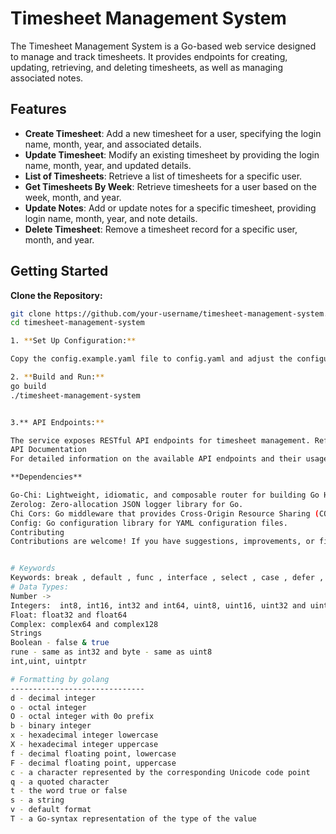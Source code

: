 # Timesheet Management System

The Timesheet Management System is a Go-based web service designed to manage and track timesheets. It provides endpoints for creating, updating, retrieving, and deleting timesheets, as well as managing associated notes.

## Features

- **Create Timesheet**: Add a new timesheet for a user, specifying the login name, month, year, and associated details.
- **Update Timesheet**: Modify an existing timesheet by providing the login name, month, year, and updated details.
- **List of Timesheets**: Retrieve a list of timesheets for a specific user.
- **Get Timesheets By Week**: Retrieve timesheets for a user based on the week, month, and year.
- **Update Notes**: Add or update notes for a specific timesheet, providing login name, month, year, and note details.
- **Delete Timesheet**: Remove a timesheet record for a specific user, month, and year.

## Getting Started

**Clone the Repository:**
   ```bash
   git clone https://github.com/your-username/timesheet-management-system.git
   cd timesheet-management-system

1. **Set Up Configuration:**

Copy the config.example.yaml file to config.yaml and adjust the configuration settings as needed.

2. **Build and Run:**
  go build
./timesheet-management-system


3.** API Endpoints:**

The service exposes RESTful API endpoints for timesheet management. Refer to the API documentation for details on each endpoint.
API Documentation
For detailed information on the available API endpoints and their usage, please refer to the API documentation.

**Dependencies**

Go-Chi: Lightweight, idiomatic, and composable router for building Go HTTP services.
Zerolog: Zero-allocation JSON logger library for Go.
Chi Cors: Go middleware that provides Cross-Origin Resource Sharing (CORS) support.
Config: Go configuration library for YAML configuration files.
Contributing
Contributions are welcome! If you have suggestions, improvements, or find any issues, please open an issue or submit a pull request.


# Keywords
Keywords: break , default , func , interface , select , case , defer , go , map , struct , chan , else , goto , package , switch , const , fallthrough , if , range , type , continue , for , import , return , var, else if .
# Data Types:
Number ->
Integers:  int8, int16, int32 and int64, uint8, uint16, uint32 and uint64
Float: float32 and float64
Complex: complex64 and complex128
Strings
Boolean - false & true
rune - same as int32 and byte - same as uint8
int,uint, uintptr

# Formatting by golang
------------------------------
d - decimal integer
o - octal integer
O - octal integer with 0o prefix
b - binary integer
x - hexadecimal integer lowercase
X - hexadecimal integer uppercase
f - decimal floating point, lowercase
F - decimal floating point, uppercase
c - a character represented by the corresponding Unicode code point
q - a quoted character
t - the word true or false
s - a string
v - default format
T - a Go-syntax representation of the type of the value




